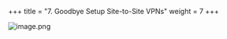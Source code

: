 +++
title = "7. Goodbye Setup Site-to-Site VPNs"
weight = 7
+++


![image.png](/images/008-viii-clean-it-up/39-253048-image.png)


